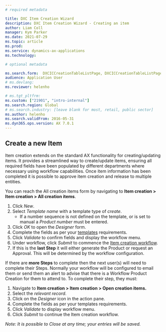 ```yaml
---
# required metadata

title: DXC Item Creation Wizard
description: DXC Item Creation Wizard - Creating an item
author: Liam Coll
manager: Kym Parker
ms.date: 2021-07-29
ms.topic: article
ms.prod: 
ms.service: dynamics-ax-applications
ms.technology: 

# optional metadata

ms.search.form:  DXCICCreationTableListPage, DXCICCreationTableListPageOpen
audience: Application User
# ms.devlang: 
ms.reviewer: helenho

# ms.tgt_pltfrm: 
ms.custom: ["21901", "intro-internal"]
ms.search.region: Global
# ms.search.industry: [leave blank for most, retail, public sector]
ms.author: helenho
ms.search.validFrom: 2016-05-31
ms.dyn365.ops.version: AX 7.0.1
---
```


## Create a new Item

Item creation extends on the standard AX functionality for creating/updating items.  It provides a streamlined way to create/update items, ensuring all required fields have been populated by different departments where necessary using workflow capabilities.  Once item information has been completed it is possible to approve item creation and release to multiple entities. 

You can reach the All creation items form by navigating to **Item creation > Item creation > All creation items**.

1.	Click *New*.
2.	Select *Template name* with a template type of *create*.
    * If a number sequence is not defined on the template, or is set to manual a *Product number* must be entered.  
3.	Click *OK* to open the *Designer* form.
4.	Complete the fields as per your [templates](../SETUP/ITEM-CREATION/Item-creation-templates.md) requirements.
5.	Click *Validate* to confirm fields and display the workflow menu.
6.	Under workflow, click *Submit* to commence the [Item creation workflow](../SETUP/Item-creation-workflows.md).       
7.	If this is the **last Step**  it will either generate the Product or request an Approval. This will be determined by the workflow configuration.

If there are **more Steps**  to complete then the next user(s) will need to complete their Steps.  Normally your workflow will be configured to email them or send them an alert to advise that there is a Workflow Product Creation for them to attend to.  To complete their step, they must: 

1.	Navigate to **Item creation > Item creation > Open creation items.** 
2.	Select the *relevant record.* 
3.	Click on the *Designer*  icon in the action pane. 
4.	Complete the fields as per your templates requirements.
5.	Click *Validate* to display workflow menu.
6.	Click *Submit* to continue the Item creation workflow.

*Note: It is possible to Close at any time; your entries will be saved.*
